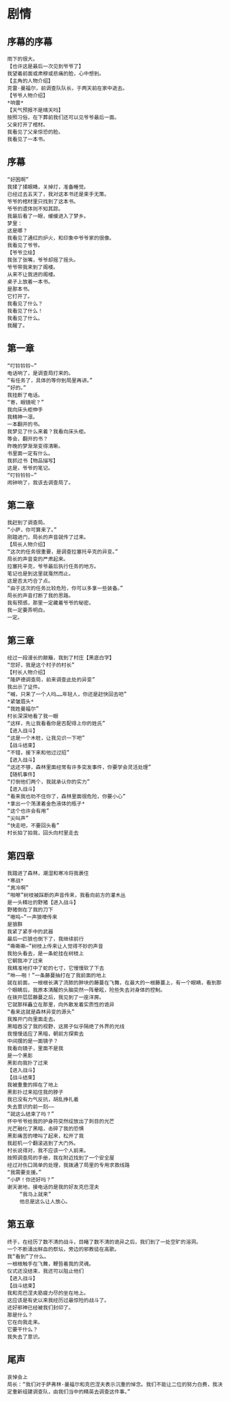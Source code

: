 # 剧情

## 序幕的序幕

	雨下的很大。
	【也许这是最后一次见到爷爷了】
	我望着前面或肃穆或悲痛的脸，心中想到。
	【主角的人物介绍】	
	克雷·曼福尔，前调查队队长，于两天前在家中逝去。
	【爷爷人物介绍】
	*响雷*
	【天气预报不是晴天吗】
	按照习俗，在下葬前我们还可以见爷爷最后一面。
	父亲打开了棺材。
	我看见了父亲惊恐的脸。
	我看见了一本书。
## 序幕

	“好困啊”
	我揉了揉眼睛，关掉灯，准备睡觉。
	已经过去五天了，我对这本书还是束手无策。
	爷爷的棺材里只找到了这本书。
	爷爷的遗体则不知其踪。
	我最后看了一眼，缓缓进入了梦乡。
	梦里：
	这是哪？
	我看见了通红的炉火，和印象中爷爷家的很像。
	我看见了爷爷。
	【爷爷立绘】
	我张了张嘴，爷爷却摇了摇头。
	爷爷带我来到了阁楼。
	从来不让我进的阁楼。
	桌子上放着一本书。
	是那本书。
	它打开了。	
	我看见了什么？
	我看见了什么！
	我看见了什么。
	我醒了。
## 第一章

	“叮铃铃铃~”
	电话响了，是调查局打来的。
	“有任务了，具体的等你到局里再讲。”
	“好的。”
	我挂断了电话。
	“寄，眼镜呢？”
	我向床头柜伸手
	我精神一凛。
	一本翻开的书。
	我梦见了什么来着？我看向床头柜。
	等会，翻开的书？
	昨晚的梦渐渐变得清晰。
	书里面一定有什么。
	我抓过书【物品描写】
	这是，爷爷的笔记。
	“叮铃铃铃~”
	闹钟响了，我该去调查局了。
## 第二章

	我赶到了调查局。
	“小萨，你可算来了。”
	刚踏进门，局长的声音就传了过来。
	【局长人物介绍】
	“这次的任务很重要，是调查拉塞托辛克的异变。”
	局长的声音变的严肃起来。
	拉塞托辛克，爷爷最后执行任务的地方。
	笔记也是到这里就戛然而止。
	这是否太巧合了点。
	“由于这次的任务比较危险，你可以多拿一些装备。”
	局长的声音打断了我的思路。
	我有预感，那里一定藏着爷爷的秘密。
	我一定要弄明白。
	一定。
## 第三章
	
	经过一段漫长的颠簸，我到了村庄【黑底白字】
	“您好，我是这个村子的村长”
	【村长人物介绍】
	“隆萨德调查局，前来调查此处的异变”
	我出示了证件。
	“嘁，只来了一个人吗……年轻人，你还是赶快回去吧”
	*紧皱眉头*
	“我姓曼福尔”
	村长深深地看了我一眼
	“这样，先让我看看你是否配得上你的姓氏”
	【进入战斗】
	“这是一个木桩，让我见识一下吧”
	【战斗结束】
	“不错，接下来和他过过招”
	【进入战斗】
	“这还不够，森林里面经常有许多突发事件，你要学会灵活处理”
	【随机事件】
	“打倒他们两个，我就承认你的实力”	
	【进入战斗】
	“看来我也劝不住你了，森林里面很危险，你要小心”
	*拿出一个荡漾着金色液体的瓶子*
	“这个也许会有用”
	“尖叫声”
	“快走吧，不要回头看”
	村长拍了拍我，回头向村里走去
## 第四章

	我踏进了森林，潮湿和寒冷将我裹住
	*寒战*
	“真冷啊”
	“啪嚓”树枝被踩断的声音传来，我看向前方的灌木丛
	是一头精壮的野猪【进入战斗】
	野猪倒在了我的刀下
	“嗷呜~”一声狼嚎传来
	是狼群
	我紧了紧手中的武器
	最后一匹狼也倒下了，我继续前行
	“嘶嘶嘶~”树枝上传来让人觉得不妙的声音
	我抬头看去，是一条蛇挂在树枝上
	它朝我冲了过来
	我精准地打中了蛇的七寸，它慢慢软了下去
	“咻——啪！”一条藤蔓抽打在了我前面的地上
	就在前面，一根根长满了流脓的肿块的藤蔓在飞舞，在最大的一根藤蔓上，有一个眼睛，看到那个眼睛后，我原本清醒的头脑突然一阵晕眩，险些失去对身体的控制。
	在拨开层层藤蔓之后，我见到了一座洋房。
	它就那样矗立在那里，向外散发着实质性的诡异
	“看来这就是森林异变的源头”
	我推开门向里面走去。
	黑暗吞没了我的视野，这房子似乎隔绝了外界的光线
	我慢慢适应了黑暗，朝前方探索去
	中间摆的是一面镜子？
	我看向镜子，里面不是我
	是一个黑影
	黑影向我扑了过来
	【进入战斗】
	【战斗结束】
	我被重重的摔在了地上
	黑影扑过来掐住我的脖子
	我已没有力气反抗，胡乱挣扎着
	失去意识的前一刻——
	“就这么结束了吗？”
	怀中爷爷给我的护身符突然绽放出了刺目的光芒
	光芒融化了黑暗，击碎了我的恐惧
	黑影痛苦的嚎叫了起来，松开了我
	我趁机一个翻滚逃到了大门外。
	村长说得对，我不应该一个人前来。
	按照调查局的手册，我在附近找到了一个安全屋
	经过对伤口简单的处理，我拨通了局里的专用求救线路
	“我需要支援。”
	“小萨！你还好吗？”
	谢天谢地，接电话的是我的好友克巴涅夫
		“我马上就来”
		他总是这么让人放心。
## 第五章

	终于，在经历了数不清的战斗，目睹了数不清的诡异之后，我们到了一处空旷的溶洞。
	一个不断涌出鲜血的祭坛，旁边的邪教徒在高歌。
	我“看到”了什么。
	一根根触手在飞舞，鞭笞着我的灵魂。
	仪式还没结束，我还可以阻止他们
	【进入战斗】
	【战斗结束】
	我和克巴涅夫筋疲力尽的坐在地上。
	这应该是有史以来我经历过最惊险的战斗了。
	还好邪神已经被我们封印了。
	那是什么？
	它在向我走来。
	它要干什么？
	我失去了意识。
## 尾声

	哀悼会上
	局长：“我们对于萨弗林·曼福尔和克巴涅夫表示沉重的悼念。我们不能让二位的努力白费，我决定重新组建调查队，由我们当中的精英去调查这件事。”